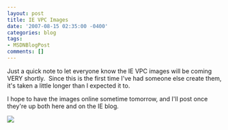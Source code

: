 ```yaml
---
layout: post
title: IE VPC Images
date: '2007-08-15 02:35:00 -0400'
categories: blog
tags:
- MSDNBlogPost
comments: []
---
```


Just a quick note to let everyone know the IE VPC images will be coming VERY shortly.  Since this is the first time I've had someone else create them, it's taken a little longer than I expected it to.

I hope to have the images online sometime tomorrow, and I'll post once they're up both here and on the IE blog.

![](http://blogs.msdn.com/aggbug.aspx?PostID=4396704)